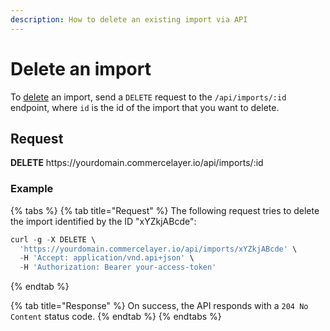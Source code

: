 ```yaml
---
description: How to delete an existing import via API
---
```


# Delete an import

To <a href="https://docs.commercelayer.io/developers/deleting-resources" target="_blank">delete</a> an import, send a `DELETE` request to the `/api/imports/:id` endpoint, where `id` is the id of the import that you want to delete.

## Request

**DELETE** https://<i></i>yourdomain.commercelayer.io/api/imports/:id

### Example

{% tabs %}
{% tab title="Request" %}
The following request tries to delete the import identified by the ID "xYZkjABcde":

```javascript
curl -g -X DELETE \
  'https://yourdomain.commercelayer.io/api/imports/xYZkjABcde' \
  -H 'Accept: application/vnd.api+json' \
  -H 'Authorization: Bearer your-access-token'
```
{% endtab %}

{% tab title="Response" %}
On success, the API responds with a `204 No Content` status code.
{% endtab %}
{% endtabs %}

